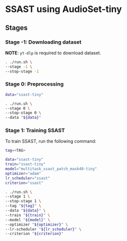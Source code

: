 # SSAST using AudioSet-tiny

## Stages

### Stage -1: Downloading dataset

**NOTE**: `yt-dlp` is required to download dataset.

```sh
. ./run.sh \
--stage -1 \
--stop-stage -1
```

### Stage 0: Preprocessing

```sh
data="ssast-tiny"

. ./run.sh \
--stage 0 \
--stop-stage 0 \
--data "${data}"
```

### Stage 1: Training SSAST

To train SSAST, run the following command:

```sh
tag=<TAG>

data="ssast-tiny"
train="ssast-tiny"
model="multitask_ssast_patch_mask40-tiny"
optimizer="adam"
lr_scheduler="ssast"
criterion="ssast"

. ./run.sh \
--stage 1 \
--stop-stage 1 \
--tag "${tag}" \
--data "${data}" \
--train "${train}" \
--model "${model}" \
--optimizer "${optimizer}" \
--lr-scheduler "${lr_scheduler}" \
--criterion "${criterion}"
```
